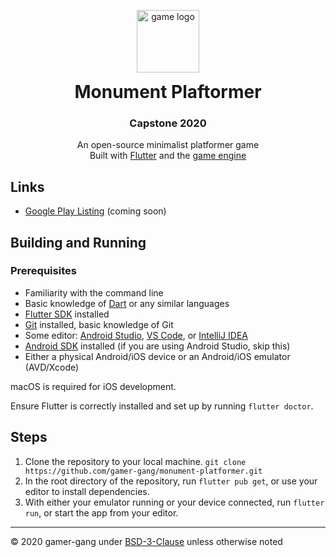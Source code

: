 <p align="center">
  <img src="https://github.com/gamer-gang/monument-platformer/raw/v2/android/app/src/main/res/mipmap-xxxhdpi/icon.png" alt="game logo" width="100" />
</p>
<h1 align="center" style="margin-top: 0;">Monument Plaftormer</h1>
<h3 align="center">Capstone 2020</h3>
<p align="center">
  An open-source minimalist platformer game <br />
  Built with <a href="https://flutter.dev" target="_blank">Flutter</a> and the <a href="https://flame-engine.org" target="_blank">game engine</a>
</p>

## Links

- [Google Play Listing](https://www.youtube.com/watch?v=dQw4w9WgXcQ) (coming soon)

## Building and Running

### Prerequisites

- Familiarity with the command line
- Basic knowledge of [Dart](https://dart.dev) or any similar languages
- [Flutter SDK](https://flutter.dev/docs/get-started/install) installed
- [Git](https://git-scm.com/downloads) installed, basic knowledge of Git
- Some editor: [Android Studio](https://developer.android.com/studio), [VS Code](https://code.visualstudio.com/), or [IntelliJ IDEA](https://www.jetbrains.com/idea/)
- [Android SDK](https://developer.android.com/studio/index.html) installed (if you are using Android Studio, skip this)
- Either a physical Android/iOS device or an Android/iOS emulator (AVD/Xcode)

macOS is required for iOS development.

Ensure Flutter is correctly installed and set up by running `flutter doctor`.

## Steps

1. Clone the repository to your local machine.
   `git clone https://github.com/gamer-gang/monument-platformer.git`
2. In the root directory of the repository, run `flutter pub get`, or use your editor to install dependencies.
3. With either your emulator running or your device connected, run `flutter run`, or start the app from your editor.

---

© 2020 gamer-gang under [BSD-3-Clause](https://github.com/gamer-gang/monument-platformer/blob/v2/LICENSE) unless otherwise noted
